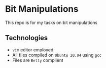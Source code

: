 # Bit Manipulations
This repo is for my tasks on bit manipulations

## Technologies
* `vim` editor employed 
* All files compiled on `Ubuntu 20.04` using `gcc`
* Files are `Betty` complient
